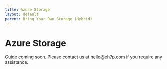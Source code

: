 ```yaml
---
title: Azure Storage  
layout: default
parent: Bring Your Own Storage (Hybrid)
---
```


# Azure Storage

Guide coming soon. Please contact us at [hello@eh7p.com](mailto:hello@eh7p.com) if you require any assistance.